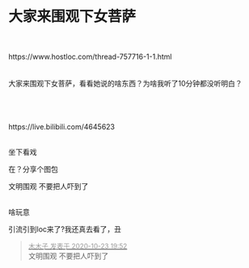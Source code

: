 # 大家来围观下女菩萨


<br />
<br />
https://www.hostloc.com/thread-757716-1-1.html<br />
<br />
<br />
大家来围观下女菩萨，看看她说的啥东西？为啥我听了10分钟都没听明白？<br />
<br />
<br />
<img src="static/image/smiley/yct/010.gif" smilieid="41" border="0" alt="" /> <br />
<br />
<br />
https://live.bilibili.com/4645623<br />
<br />


坐下看戏

在？分享个图包

文明围观 不要把人吓到了<br />
<br />
<img id="aimg_bEdtt" onclick="zoom(this, this.src, 0, 0, 0)" class="zoom" src="https://imgurl.mxdreamx.com/2020/10/20/TOIMG3555c1020074632N.png" onmouseover="img_onmouseoverfunc(this)" onload="thumbImg(this)" border="0" alt="" />

啥玩意

引流引到loc来了?<img src="static/image/smiley/default/lol.gif" smilieid="12" border="0" alt="" />我还真去看了，丑<img src="static/image/smiley/default/sweat.gif" smilieid="10" border="0" alt="" />

<div class="quote"><blockquote><font size="2"><a href="https://www.hostloc.com/forum.php?mod=redirect&amp;goto=findpost&amp;pid=9342871&amp;ptid=757739" target="_blank"><font color="#999999">木木子 发表于 2020-10-23 19:52</font></a></font><br />
文明围观 不要把人吓到了</blockquote></div><br />
<img id="aimg_wRTF7" onclick="zoom(this, this.src, 0, 0, 0)" class="zoom" src="https://s1.ax1x.com/2020/10/23/BEmWuD.jpg" onmouseover="img_onmouseoverfunc(this)" onload="thumbImg(this)" border="0" alt="" />
